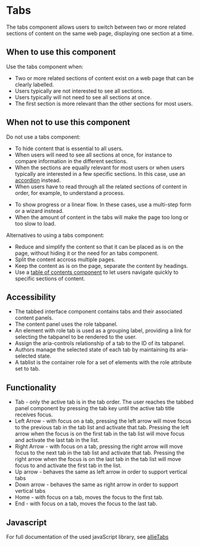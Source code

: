 # Tabs

The tabs component allows users to switch between two or more related sections of content on the same web page, displaying one section at a time.

## When to use this component

Use the tabs component when:

* Two or more related sections of content exist on a web page that can be clearly labelled.
* Users typically are not interested to see all sections.
* Users typically will not need to see all sections at once.
* The first section is more relevant than the other sections for most users.

## When not to use this component

Do not use a tabs component:

* To hide content that is essential to all users.
* When users will need to see all sections at once, for instance to compare information in the different sections.
* When the sections are equally relevant for most users or when users typically are interested in a few specific sections. In this case, use an <a href="{{path './accordion.html'}}">accordion</a> instead.
* When users have to read through all the related sections of content in order, for example, to understand a process.
<!-- @TODO add a link to the proposed components (after development is done) -->
* To show progress or a linear flow. In these cases, use a multi-step form or a wizard instead.
* When the amount of content in the tabs will make the page too long or too slow to load.

Alternatives to using a tabs component:

* Reduce and simplify the content so that it can be placed as is on the page, without hiding it or the need for an tabs component.
* Split the content accross multiple pages.
* Keep the content as is on the page, separate the content by headings.
* Use a <a href="{{path './table-of-contents.html'}}">table of contents component</a> to let users navigate quickly to specific sections of content.

## Accessibility

* The tabbed interface component contains tabs and their associated content panels.
* The content panel uses the role tabpanel.
* An element with role tab is used as a grouping label, providing a link for selecting the tabpanel to be rendered to the user.
* Assign the aria-controls relationship of a tab to the ID of its tabpanel.
* Authors manage the selected state of each tab by maintaining its aria-selected state.
* A tablist is the container role for a set of elements with the role attribute set to tab.

## Functionality

* Tab - only the active tab is in the tab order. The user reaches the tabbed panel component by pressing the tab key until the active tab title receives focus.
* Left Arrow - with focus on a tab, pressing the left arrow will move focus to the previous tab in the tab list and activate that tab. Pressing the left arrow when the focus is on the first tab in the tab list will move focus and activate the last tab in the list.
* Right Arrow - with focus on a tab, pressing the right arrow will move focus to the next tab in the tab list and activate that tab. Pressing the right arrow when the focus is on the last tab in the tab list will move focus to and activate the first tab in the list.
* Up arrow - behaves the same as left arrow in order to support vertical tabs
* Down arrow - behaves the same as right arrow in order to support vertical tabs
* Home - with focus on a tab, moves the focus to the first tab.
* End - with focus on a tab, moves the focus to the last tab.

## Javascript

For full documentation of the used javaScript library, see [allieTabs](https://github.com/BartDelrue/allieTabs)
